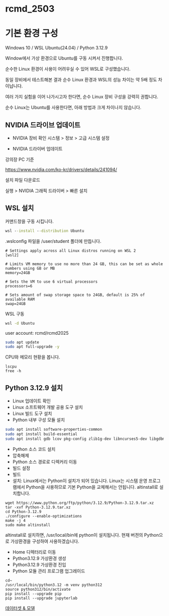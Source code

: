 # rcmd_2503

# 기본 환경 구성

Windows 10 / WSL Ubuntu(24.04) / Python 3.12.9

Window에서 가상 환경으로 Ubuntu를 구동 시켜서 진행합니다. 

순수한 Linux 환경이 사용이 어려우실 수 있어 WSL로 구성했습니다. 

동일 장비에서 테스트해본 결과 순수 Linux 환경과 WSL의 성능 차이는 약 5배 정도 차이납니다. 

여러 가지 실험을 이어 나가시고자 한다면, 순수 Linux 장비 구성을 강력히 권합니다.

순수 Linux는 Ubuntu를 사용한다면, 아래 방법과 크게 차이나지 않습니다.

## NVIDIA 드라이브 업데이트

- NVIDIA 장비 확인
시스템 > 정보 > 고급 시스템 설정

- NVIDIA 드라이버 업데이트


강의장 PC 기준

https://www.nvidia.com/ko-kr/drivers/details/241094/

설치 파일 다운로드 

실행 > NVIDIA 그래픽 드라이버 > 빠른 설치

## WSL 설치

커맨드창을 구동 시킵니다.

```cmd
wsl --install --distribution Ubuntu
```

.wslconfig 파일을 /user/student 폴더에 만듭니다.
```
# Settings apply across all Linux distros running on WSL 2
[wsl2]

# Limits VM memory to use no more than 24 GB, this can be set as whole numbers using GB or MB
memory=24GB 

# Sets the VM to use 6 virtual processors
processors=6

# Sets amount of swap storage space to 24GB, default is 25% of available RAM
swap=24GB
```

WSL 구동

```cmd
wsl -d Ubuntu
```
user account: rcmd/rcmd2025

```bash
sudo apt update
sudo apt full-upgrade -y
```

CPU와 메모리 현황을 봅니다.
```
lscpu
free -h
```

## Python 3.12.9 설치

- Linux 업데이트 확인
- Linux 소프트웨어 개발 공용 도구 설치
- Linux 빌드 도구 설치
- Python 내부 구성 모듈 설치
```bash
sudo apt install software-properties-common
sudo apt install build-essential
sudo apt install gdb lcov pkg-config zlib1g-dev libncurses5-dev libgdbm-dev libnss3-dev libssl-dev libreadline-dev libffi-dev libsqlite3-dev wget libbz2-dev libgdbm-compat-dev liblzma-dev libreadline6-dev tk-dev uuid-dev
```

- Python 소스 코드 설치
- 압축해제
- Python 소스 경로로 디렉커리 이동
- 빌드 설정
- 빌드
- 설치: Linux에서는 Python이 설치가 되어 있습니다. Linux는 시스템 운영 프로그램에서 Python을 사용하므로 기본 Python을 교체해서는 안됩니다. altinstall로 설치합니다. 
```
wget https://www.python.org/ftp/python/3.12.9/Python-3.12.9.tar.xz
tar -xvf Python-3.12.9.tar.xz
cd Python-3.12.9
./configure --enable-optimizations
make -j 4
sudo make altinstall
```
altinstall로 설치하면, /usr/local/bin에 python이 설치됩니다.
현재 버젼의 Python으로 가상환경을 구성하여 사용하겠습니다.

- Home 디렉터리로 이동
- Python3.12.9 가상환경 생성
- Python3.12.9 가상환경 진입
- Python 모듈 관리 프로그램 업그레이드
```
cd~
/usr/local/bin/python3.12 -m venv python312
source python312/bin/activate
pip install --upgrade pip
pip install --upgrade jupyterlab
```

[데이터셋 & 모델](https://drive.google.com/drive/folders/1B2MWhhEjf1HChP85n9mp8Bp-UvqdvLLA)

